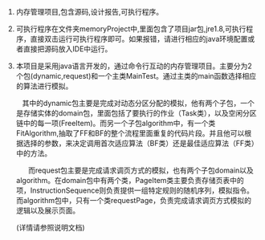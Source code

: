 1. 内存管理项目,包含源码,设计报告,可执行程序。

2. 可执行程序在文件夹memoryProject中,里面包含了项目jar包,jre1.8,可执行程序，直接双击运行可执行程序即可。如果报错，请进行相应的java环境配置或者直接把源码放入IDE中运行。

3. 本项目是采用java语言开发的，通过命令行互动的内存管理项目。主要分为2个包(dynamic,request)和一个主类MainTest。通过主类的main函数选择相应的算法进行模拟。

      其中的dynamic包主要是完成对动态分区分配的模拟，他有两个子包，一个是存储实体的domain包，里面包括了要执行的作业（Task类），以及空闲分区链中的每一项(FreeItem)。而另一个子包algorithm中，有一个类FitAlgorithm,抽取了FF和BF的整个流程里面重复的代码片段。并且他可以根据选择的参数，来决定调用首次适应算法（BF类）还是最佳适应算法（FF类）中的方法。

         而request包主要是完成请求调页方式的模拟，也有两个子包domain以及algorithm。在domain包中有两个类，PageItem类主要负责存储页表中的项，InstructionSequence则负责提供一组特定规则的随机序列，模拟指令。而algorithm包中，只有一个类requestPage，负责完成请求调页方式模拟的逻辑以及展示页面。

   (详情请参照说明文档)

   ​